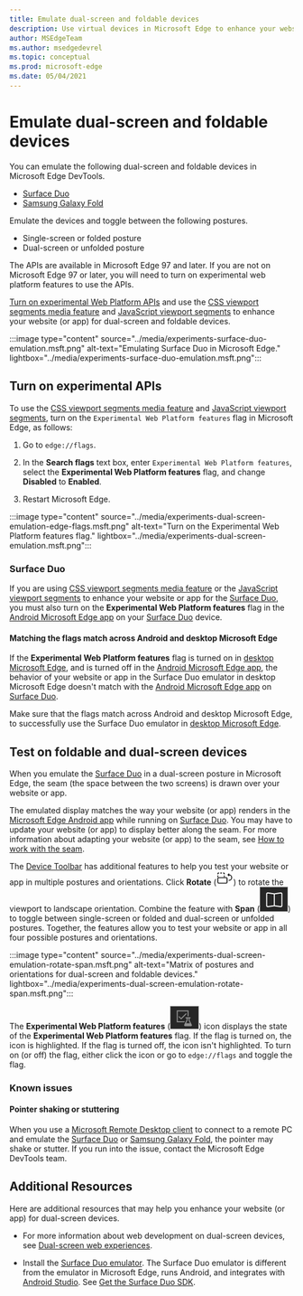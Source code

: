 ```yaml
---
title: Emulate dual-screen and foldable devices
description: Use virtual devices in Microsoft Edge to enhance your website for dual-screen and foldable devices.
author: MSEdgeTeam
ms.author: msedgedevrel
ms.topic: conceptual
ms.prod: microsoft-edge
ms.date: 05/04/2021
---
```

# Emulate dual-screen and foldable devices

You can emulate the following dual-screen and foldable devices in Microsoft Edge DevTools.

* [Surface Duo](https://www.microsoft.com/surface/devices/surface-duo)
* [Samsung Galaxy Fold](https://www.samsung.com/global/galaxy/galaxy-fold)

Emulate the devices and toggle between the following postures.

*  Single-screen or folded posture
*  Dual-screen or unfolded posture

The APIs are available in Microsoft Edge 97 and later. If you are not on Microsoft Edge 97 or later, you will need to turn on experimental web platform features to use the APIs.

[Turn on experimental Web Platform APIs](#turn-on-experimental-apis) and use the [CSS viewport segments media feature](/dual-screen/web/css-viewport-segments) and [JavaScript viewport segments](/dual-screen/web/javascript-viewport-segments) to enhance your website (or app) for dual-screen and foldable devices.

:::image type="content" source="../media/experiments-surface-duo-emulation.msft.png" alt-text="Emulating Surface Duo in Microsoft Edge." lightbox="../media/experiments-surface-duo-emulation.msft.png":::


<!-- ====================================================================== -->
## Turn on experimental APIs

To use the [CSS viewport segments media feature](/dual-screen/web/css-viewport-segments) and [JavaScript viewport segments](/dual-screen/web/javascript-viewport-segments), turn on the `Experimental Web Platform features` flag in Microsoft Edge, as follows:

1. Go to `edge://flags`.

1. In the **Search flags** text box, enter `Experimental Web Platform features`, select the **Experimental Web Platform features** flag, and change **Disabled** to **Enabled**.

1. Restart Microsoft Edge.

:::image type="content" source="../media/experiments-dual-screen-emulation-edge-flags.msft.png" alt-text="Turn on the Experimental Web Platform features flag." lightbox="../media/experiments-dual-screen-emulation.msft.png":::


### Surface Duo

If you are using [CSS viewport segments media feature](/dual-screen/web/css-viewport-segments) or the [JavaScript viewport segments](/dual-screen/web/javascript-viewport-segments) to enhance your website or app for the [Surface Duo](https://www.microsoft.com/surface/devices/surface-duo), you must also turn on the **Experimental Web Platform features** flag in the [Android Microsoft Edge app](https://play.google.com/store/apps/details?id=com.microsoft.emmx) on your [Surface Duo](https://www.microsoft.com/surface/devices/surface-duo) device.

#### Matching the flags match across Android and desktop Microsoft Edge

If the **Experimental Web Platform features** flag is turned on in [desktop Microsoft Edge](https://www.microsoft.com/edge), and is turned off in the [Android Microsoft Edge app](https://play.google.com/store/apps/details?id=com.microsoft.emmx), the behavior of your website or app in the Surface Duo emulator in desktop Microsoft Edge doesn't match with the [Android Microsoft Edge app](https://play.google.com/store/apps/details?id=com.microsoft.emmx) on [Surface Duo](https://www.microsoft.com/surface/devices/surface-duo).  

Make sure that the flags match across Android and desktop Microsoft Edge, to successfully use the Surface Duo emulator in [desktop Microsoft Edge](https://www.microsoft.com/edge).


<!-- ====================================================================== -->
## Test on foldable and dual-screen devices

When you emulate the [Surface Duo](https://www.microsoft.com/surface/devices/surface-duo) in a dual-screen posture in Microsoft Edge, the seam (the space between the two screens) is drawn over your website or app.

The emulated display matches the way your website (or app) renders in the [Microsoft Edge Android app](https://play.google.com/store/apps/details?id=com.microsoft.emmx) while running on [Surface Duo](https://www.microsoft.com/surface/devices/surface-duo).  You may have to update your website (or app) to display better along the seam.  For more information about adapting your website (or app) to the seam, see [How to work with the seam](/dual-screen/introduction#how-to-work-with-the-seam).

The [Device Toolbar](../device-mode/index.md#simulate-a-mobile-viewport) has additional features to help you test your website or app in multiple postures and orientations.  Click **Rotate** (![Rotate.](../media/rotate-dark-icon.msft.png)) to rotate the viewport to landscape orientation. Combine the feature with **Span** (![Span.](../media/span-dark-icon.msft.png)) to toggle between single-screen or folded and dual-screen or unfolded postures.  Together, the features allow you to test your website or app in all four possible postures and orientations.

:::image type="content" source="../media/experiments-dual-screen-emulation-rotate-span.msft.png" alt-text="Matrix of postures and orientations for dual-screen and foldable devices." lightbox="../media/experiments-dual-screen-emulation-rotate-span.msft.png":::

The **Experimental Web Platform features** (![ExperimentalApis.](../media/experimental-apis-dark-icon.msft.png)) icon displays the state of the **Experimental Web Platform features** flag.  If the flag is turned on, the icon is highlighted.  If the flag is turned off, the icon isn't highlighted.  To turn on (or off) the flag, either click the icon or go to `edge://flags` and toggle the flag.

### Known issues

#### Pointer shaking or stuttering

When you use a [Microsoft Remote Desktop client](/windows-server/remote/remote-desktop-services/clients/remote-desktop-clients) to connect to a remote PC and emulate the [Surface Duo](https://www.microsoft.com/surface/devices/surface-duo) or [Samsung Galaxy Fold](https://www.samsung.com/global/galaxy/galaxy-fold), the pointer may shake or stutter.  If you run into the issue, contact the Microsoft Edge DevTools team.


<!-- ====================================================================== -->
## Additional Resources

Here are additional resources that may help you enhance your website (or app) for dual-screen devices.

*  For more information about web development on dual-screen devices, see [Dual-screen web experiences](/dual-screen/web/index).

*  Install the [Surface Duo emulator](/dual-screen/android/use-emulator).  The Surface Duo emulator is different from the emulator in Microsoft Edge, runs Android, and integrates with [Android Studio](https://developer.android.com/studio/).  See [Get the Surface Duo SDK](/dual-screen/android/get-duo-sdk).
